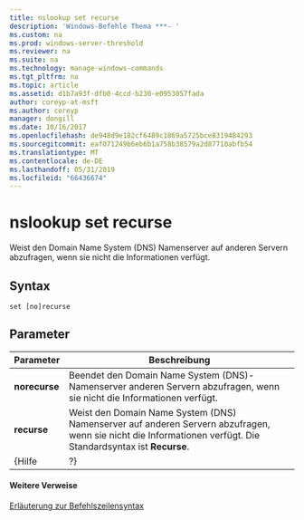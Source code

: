 ```yaml
---
title: nslookup set recurse
description: 'Windows-Befehle Thema ***- '
ms.custom: na
ms.prod: windows-server-threshold
ms.reviewer: na
ms.suite: na
ms.technology: manage-windows-commands
ms.tgt_pltfrm: na
ms.topic: article
ms.assetid: d1b7a93f-dfb0-4ccd-b230-e0953057fada
author: coreyp-at-msft
ms.author: coreyp
manager: dongill
ms.date: 10/16/2017
ms.openlocfilehash: de948d9e182cf6489c1869a5725bce8319484293
ms.sourcegitcommit: eaf071249b6eb6b1a758b38579a2d87710abfb54
ms.translationtype: MT
ms.contentlocale: de-DE
ms.lasthandoff: 05/31/2019
ms.locfileid: "66436674"
---
```

# <a name="nslookup-set-recurse"></a>nslookup set recurse



Weist den Domain Name System (DNS) Namenserver auf anderen Servern abzufragen, wenn sie nicht die Informationen verfügt.

## <a name="syntax"></a>Syntax

```
set [no]recurse
```

## <a name="parameters"></a>Parameter

|   Parameter   |                                                                  Beschreibung                                                                  |
|---------------|-----------------------------------------------------------------------------------------------------------------------------------------------|
| **norecurse** |                Beendet den Domain Name System (DNS)-Namenserver anderen Servern abzufragen, wenn sie nicht die Informationen verfügt.                |
|  **recurse**  | Weist den Domain Name System (DNS) Namenserver auf anderen Servern abzufragen, wenn sie nicht die Informationen verfügt. Die Standardsyntax ist **Recurse**. |
|     {Hilfe     |                                                                      ?}                                                                       |

#### <a name="additional-references"></a>Weitere Verweise

[Erläuterung zur Befehlszeilensyntax](command-line-syntax-key.md)